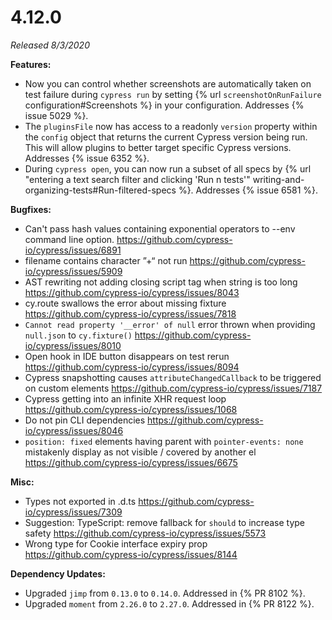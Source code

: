 # 4.12.0

*Released 8/3/2020*

**Features:**

- Now you can control whether screenshots are automatically taken on test failure during `cypress run` by setting {% url `screenshotOnRunFailure` configuration#Screenshots %} in your configuration. Addresses {% issue 5029 %}.
- The `pluginsFile` now has access to a readonly `version` property within the `config` object that returns the current Cypress version being run. This will allow plugins to better target specific Cypress versions. Addresses {% issue 6352 %}.
- During `cypress open`, you can now run a subset of all specs by {% url "entering a text search filter and clicking 'Run n tests'" writing-and-organizing-tests#Run-filtered-specs %}. Addresses {% issue 6581 %}.

**Bugfixes:**

- Can't pass hash values containing exponential operators to --env command line option. https://github.com/cypress-io/cypress/issues/6891
- filename contains character ”+“ not run https://github.com/cypress-io/cypress/issues/5909
- AST rewriting not adding closing script tag when string is too long https://github.com/cypress-io/cypress/issues/8043
- cy.route swallows the error about missing fixture https://github.com/cypress-io/cypress/issues/7818
- `Cannot read property '__error' of null` error thrown when providing `null.json` to `cy.fixture()` https://github.com/cypress-io/cypress/issues/8010
- Open hook in IDE button disappears on test rerun https://github.com/cypress-io/cypress/issues/8094
- Cypress snapshotting causes `attributeChangedCallback` to be triggered on custom elements https://github.com/cypress-io/cypress/issues/7187
- Cypress getting into an infinite XHR request loop https://github.com/cypress-io/cypress/issues/1068
- Do not pin CLI dependencies https://github.com/cypress-io/cypress/issues/8046
- `position: fixed` elements having parent with `pointer-events: none` mistakenly display as not visible / covered by another el https://github.com/cypress-io/cypress/issues/6675

**Misc:**

- Types not exported in .d.ts https://github.com/cypress-io/cypress/issues/7309
- Suggestion: TypeScript: remove fallback for `should` to increase type safety https://github.com/cypress-io/cypress/issues/5573
- Wrong type for Cookie interface expiry prop https://github.com/cypress-io/cypress/issues/8144

**Dependency Updates:**

- Upgraded `jimp` from `0.13.0` to `0.14.0`. Addressed in {% PR 8102 %}.
- Upgraded `moment` from `2.26.0` to `2.27.0`. Addressed in {% PR 8122 %}.